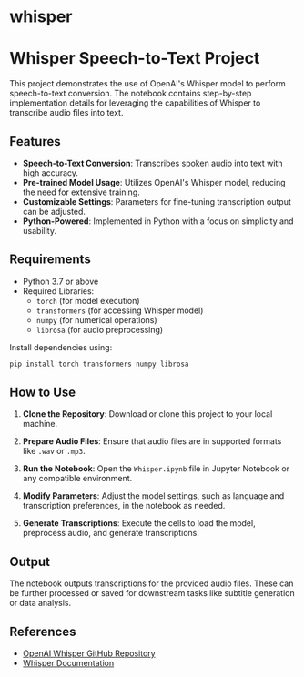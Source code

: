 # whisper


# Whisper Speech-to-Text Project

This project demonstrates the use of OpenAI's Whisper model to perform speech-to-text conversion. The notebook contains step-by-step implementation details for leveraging the capabilities of Whisper to transcribe audio files into text.

## Features

- **Speech-to-Text Conversion**: Transcribes spoken audio into text with high accuracy.
- **Pre-trained Model Usage**: Utilizes OpenAI's Whisper model, reducing the need for extensive training.
- **Customizable Settings**: Parameters for fine-tuning transcription output can be adjusted.
- **Python-Powered**: Implemented in Python with a focus on simplicity and usability.

## Requirements

- Python 3.7 or above
- Required Libraries:
  - `torch` (for model execution)
  - `transformers` (for accessing Whisper model)
  - `numpy` (for numerical operations)
  - `librosa` (for audio preprocessing)
  
Install dependencies using:
```bash
pip install torch transformers numpy librosa
```

## How to Use

1. **Clone the Repository**:
   Download or clone this project to your local machine.
   
2. **Prepare Audio Files**:
   Ensure that audio files are in supported formats like `.wav` or `.mp3`.

3. **Run the Notebook**:
   Open the `Whisper.ipynb` file in Jupyter Notebook or any compatible environment.

4. **Modify Parameters**:
   Adjust the model settings, such as language and transcription preferences, in the notebook as needed.

5. **Generate Transcriptions**:
   Execute the cells to load the model, preprocess audio, and generate transcriptions.

## Output

The notebook outputs transcriptions for the provided audio files. These can be further processed or saved for downstream tasks like subtitle generation or data analysis.

## References

- [OpenAI Whisper GitHub Repository](https://github.com/openai/whisper)
- [Whisper Documentation](https://openai.com/research/whisper)
